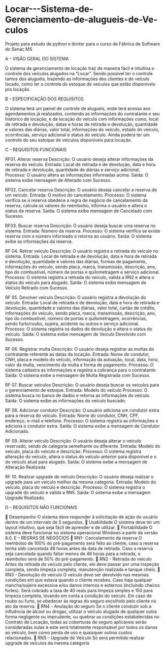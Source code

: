 # Locar---Sistema-de-Gerenciamento-de-alugueis-de-Ve-culos
Projeto para estudo de python e tkinter para o curso da Fábrica de Software do Senac MS

A – VISÃO GERAL DO SISTEMA

O sistema de gerenciamento de locação traz de maneira fácil e intuitiva o controle dos veículos alugados na “Locar”. Sendo possível ter o controle tantos dos aluguéis, trazendo as informações dos clientes e do veículo locado, como ter o controle do estoque de veículos que estão disponíveis pra locação. 

B – ESPECIFICAÇÃO DOS REQUISITOS

O sistema terá um painel de controle de alugueis, onde terá acesso aos agendamentos já realizados, contendo as informações do contratante e seu histórico de locação, e da locação do veículo com informações como, local de retirada e devolução, datas e horas de retirada e devolução, quantidade e valores das diárias, valor total, informações do veículo, estado do veículo, ocorrências, serviço adicional e status do veículo. Ainda poderá ter um controle do seu estoque de veículos disponíveis para locação.

C – REQUISITOS FUNCIONAIS

RF01. Alterar reserva
Descrição: O usuário deseja alterar informações da reserva do veículo.
Entrada: Local de retirada e de devolução, data e hora de retirada e devolução, quantidade de diárias e serviço adicional.
Processo: O usuário altera as informações informadas acima.
Saída: O sistema exibe mensagem de Alterado com Sucesso. 

RF02. Cancelar reserva
Descrição: O usuário deseja cancelar a reserva de um veículo.
Entrada: O motivo do cancelamento.
Processo: O sistema verifica se a reserva obedece a regra de negócio de cancelamento da reserva, calcula os valores do reembolso, informa o usuário e altera o status da reserva.
Saída: O sistema exibe mensagem de Cancelado com Sucesso. 

RF03. Buscar reserva
Descrição: O usuário deseja buscar uma reserva no sistema.
Entrada: Número da reserva.
Processo: O sistema verifica se existe reserva com o número informado e retorna ao usuário.
Saída: O sistema exibe as informações da reserva. 

RF 04. Retirar veículo
Descrição: O usuário registra a retirada do veículo no sistema. 
Entrada: Local de retirada e de devolução, data e hora de retirada e devolução, quantidade e valores das diárias, formas de pagamento, informações do veículo, sendo placa, marca, transmissão, descrição, ano, tipo do combustível, número de portas e quilometragem e serviço adicional.
Processo: O sistema registra a retirada do veículo, valida a RN2 e altera o status do veículo para alugado.
Saída: O sistema exibe mensagem de Veículo Retirado com Sucesso.

RF 05. Devolver veículo
Descrição: O usuário registra a devolução do veículo. 
Entrada: Local de retirada e de devolução, data e hora de retirada e devolução, quantidade e valores das diárias, valor total, cartão de crédito, informações do veículo, sendo placa, marca, transmissão, descrição, ano, tipo do combustível, número de portas e quilometragem, ocorrências, sendo furto/roubo, sujeira, acidente ou outros e serviço adicional.
Processo: O sistema registra os dados de devolução e altera o status do veículo.
Saída: O sistema exibe mensagem de Veículo Devolvido com Sucesso.

RF 06. Registrar multa
Descrição: O usuário deseja registrar as multas do contratante referente as datas da locação.
Entrada: Nome do condutor, CNH, placa e modelo do veículo, informação da autuação, local, data, hora, valor da multa, vencimento da multa e forma de pagamento.
Processo: O sistema cadastra as informações e registra a cobrança para o contratante.
Saída: O sistema exibe a mensagem de Multa Registrada com Sucesso.

RF 07. Buscar veículos
Descrição: O usuário deseja buscar os veículos para o gerenciamento de estoque.
Entrada: Modelo do veículo
Processo: O sistema busca no banco de dados e retorna as informações do veículo.
Saída: O sistema exibe as informações do veículo buscado.

RF 08. Adicionar condutor
Descrição: O usuário adiciona um condutor extra para a reserva do veículo.
Entrada: Nome do condutor, CNH, CPF, endereço, e-mail e telefone.
Processo: O sistema registra as informações e adiciona o condutor extra. 
Saída: O sistema exibe a mensagem de Condutor Adicionado.

RF 09. Alterar veículo
Descrição: O usuário deseja alterar o veículo reservado, sendo de categoria semelhante ou diferente.
Entrada: Modelo do veículo, placa do veículo e descrição.
Processo: O sistema registra alteração do veículo, altera o status do veículo anterior para disponível e o do veículo atual para alugado.
Saída: O sistema exibe a mensagem de Alteração Realizada

RF 10. Realizar upgrade de veículo
Descrição: O usuário deseja realizar o upgrade para um veículo melhor da mesma categoria.
Entrada: Modelo do veículo, placa do veículo e descrição.
Processo: O sistema registra o upgrade do veículo e valida a RN5. 
Saída: O sistema exibe a mensagem Upgrade Realizado.

D – REQUISITOS NÃO FUNCIONAIS

	Desempenho
O sistema deve responder à solicitação de ação do usuário dentro de um intervalo de 5 segundos.
	Usabilidade
O sistema deve ter um layout intuitivo, que seja fácil de aprender e de utilizar.
	Portabilidade
O sistema deve funcionar no sistema operacional Windows a partir da versão 8.0.
E – REGRAS DE NEGÓCIOS
	RN1- Cancelamento da reserva
O reembolso de 100% do pré-pagamento será feito ao cliente, caso a reserva tenha sido cancelada 48 horas antes da data de retirada. Caso a reserva seja cancelada quando faltar menos de 48 horas para a retirada, o reembolso será de 50% do pré-pagamento.
	RN2 - Retirada do veículo
Antes da retirada do veículo pelo cliente, ele deve passar por uma inspeção completa, sendo limpeza completa, manutenção realizada e tanque cheio.
	RN3 - Devolução do veículo
O veículo deve ser devolvido nas mesmas condições em que estava quando o cliente recebeu. Caso haja qualquer mancha/sujeira excessiva e/ou danos internos e externos (incluindo cheiros fortes). Será cobrado a taxa de 40 reais para limpeza simples e 150 para limpeza completa, levando em conta a condição do veículo.
Em caso de roubo ou furto, se obedecer às regras do seguro escolhido pelo cliente no ato da reserva.
	RN4 - Anulação do seguro
Se o cliente conduzir sob a influência de álcool ou drogas, utilizar o veículo alugado de qualquer outra forma negligente ou imprudente, ou quebrar as condições estabelecidas no Contrato de Locação, todas as coberturas de seguro aplicáveis serão consideradas nulas e este será totalmente responsável por todos os danos ao veículo, bem como perda de uso e quaisquer outros custos relacionados. 
	RN5 – Upgrade de Veículo
Só será permitido realizar upgrade de veículos da mesma categoria
